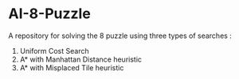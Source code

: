 # AI-8-Puzzle

A repository for solving the 8 puzzle using three types of searches :

1. Uniform Cost Search
2. A* with Manhattan Distance heuristic
3. A* with Misplaced Tile heuristic
